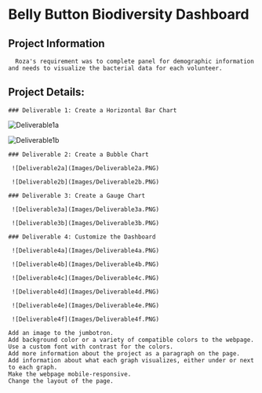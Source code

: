 # Belly Button Biodiversity Dashboard 
  ## Project Information 
      Roza's requirement was to complete panel for demographic information and needs to visualize the bacterial data for each volunteer.  

  ## Project Details:
    ### Deliverable 1: Create a Horizontal Bar Chart
      
   ![Deliverable1a](Images/Deliverable1a.PNG)

   ![Deliverable1b](Images/Deliverable1b.PNG)

    ### Deliverable 2: Create a Bubble Chart

     ![Deliverable2a](Images/Deliverable2a.PNG)

     ![Deliverable2b](Images/Deliverable2b.PNG)

    ### Deliverable 3: Create a Gauge Chart

     ![Deliverable3a](Images/Deliverable3a.PNG)

     ![Deliverable3b](Images/Deliverable3b.PNG)

    ### Deliverable 4: Customize the Dashboard
    
     ![Deliverable4a](Images/Deliverable4a.PNG)

     ![Deliverable4b](Images/Deliverable4b.PNG)

     ![Deliverable4c](Images/Deliverable4c.PNG)

     ![Deliverable4d](Images/Deliverable4d.PNG)

     ![Deliverable4e](Images/Deliverable4e.PNG)

     ![Deliverable4f](Images/Deliverable4f.PNG)

    Add an image to the jumbotron.
    Add background color or a variety of compatible colors to the webpage.
    Use a custom font with contrast for the colors.
    Add more information about the project as a paragraph on the page.
    Add information about what each graph visualizes, either under or next to each graph.
    Make the webpage mobile-responsive.
    Change the layout of the page.


